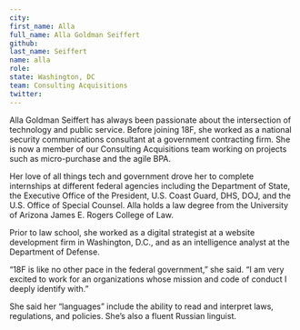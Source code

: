 ```yaml
---
city: 
first_name: Alla
full_name: Alla Goldman Seiffert
github: 
last_name: Seiffert
name: alla
role: 
state: Washington, DC
team: Consulting Acquisitions
twitter: 
---
```

Alla Goldman Seiffert has always been passionate about the intersection of technology and public service. Before joining 18F, she worked as a national security communications consultant at a government contracting firm. She is now a member of our Consulting Acquisitions team working on projects such as micro-purchase and the agile BPA.

Her love of all things tech and government drove her to complete internships at different federal agencies including the Department of State, the Executive Office of the President, U.S. Coast Guard, DHS, DOJ, and the U.S. Office of Special Counsel. Alla holds a law degree from the University of Arizona James E. Rogers College of Law.

Prior to law school, she worked as a digital strategist at a website development firm in Washington, D.C., and as an intelligence analyst at the Department of Defense.

“18F is like no other pace in the federal government,” she said. “I am very excited to work for an organizations whose mission and code of conduct I deeply identify with.”

She said her “languages” include the ability to read and interpret laws, regulations, and policies. She’s also a fluent Russian linguist.
